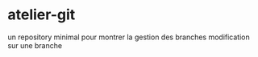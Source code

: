 # atelier-git
un repository minimal pour montrer la gestion des branches
modification sur une branche